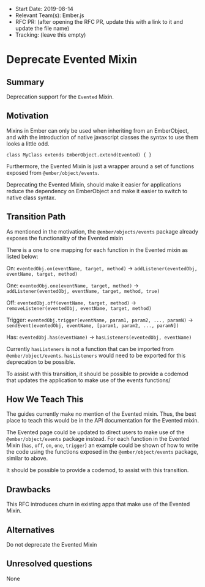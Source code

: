 - Start Date: 2019-08-14
- Relevant Team(s): Ember.js
- RFC PR: (after opening the RFC PR, update this with a link to it and update the file name)
- Tracking: (leave this empty)

# Deprecate Evented Mixin

## Summary

Deprecation support for the `Evented` Mixin.

## Motivation

Mixins in Ember can only be used when inheriting from an EmberObject, and with the introduction of native javascript classes the syntax to use them looks a little odd.

```
class MyClass extends EmberObject.extend(Evented) { }
```

Furthermore, the Evented Mixin is just a wrapper around a set of functions exposed from `@ember/object/events`.

Deprecating the Evented Mixin, should make it easier for applications reduce the dependency on EmberObject and make it easier to switch to native class syntax.

## Transition Path

As mentioned in the motivation, the `@ember/objects/events` package already exposes the functionality of the Evented mixin

There is a one to one mapping for each function in the Evented mixin as listed below:

On:
`eventedObj.on(eventName, target, method)` -> `addListener(eventedObj, eventName, target, method)`

One:
`eventedObj.one(eventName, target, method)` -> `addListener(eventedObj, eventName, target, method, true)`

Off:
`eventedObj.off(eventName, target, method)` -> `removeListener(eventedObj, eventName, target, method)`

Trigger:
`eventedObj.trigger(eventName, param1, param2, ..., paramN)` -> `sendEvent(eventedObj, eventName, [param1, param2, ..., paramN])`

Has:
`eventedObj.has(eventName)` -> `hasListeners(eventedObj, eventName)`

Currently `hasListeners` is not a function that can be imported from `@ember/object/events`. `hasListeners` would need to be exported for this deprecation to be possible.

To assist with this transition, it should be possible to provide a codemod that updates the application to make use of the events functions/

## How We Teach This

The guides currently make no mention of the Evented mixin. Thus, the best place to teach this would be in the API documentation for the Evented mixin.

The Evented page could be updated to direct users to make use of the `@ember/object/events` package instead.
For each function in the Evented Mixin (`has`, `off`, `on`, `one`, `trigger`) an example could be shown of how to write the code using the functions exposed in the `@ember/object/events` package, similar to above.

It should be possible to provide a codemod, to assist with this transition.

## Drawbacks

This RFC introduces churn in existing apps that make use of the Evented Mixin.

## Alternatives

Do not deprecate the Evented Mixin

## Unresolved questions

None
